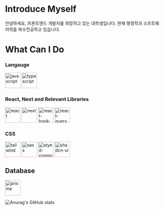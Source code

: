 # Introduce Myself
안녕하세요, 프론트엔드 개발자를 희망하고 있는 대학생입니다.
현재 행정학과 소프트웨어학을 복수전공하고 있습니다.

# What Can I Do
### Langauge
<img alt="javascript" src="https://github.com/JaeHyunLee123/JaeHyunLee123/assets/104538469/ab127aa2-1f70-41f2-9e4b-9ca2baa608c0" width="50" height="50">
<img alt="typescript" src="https://github.com/JaeHyunLee123/JaeHyunLee123/assets/104538469/379f8462-2e9a-4955-9fda-0c7be714b42b" width="50" height="50">

### React, Next and Relevant Libraries
<img alt="react" src="https://github.com/JaeHyunLee123/JaeHyunLee123/assets/104538469/db291ccb-0431-4901-b4f9-6948a01cedbe" width="50" height="50">
<img alt="next" src="https://github.com/JaeHyunLee123/JaeHyunLee123/assets/104538469/ac7a743d-5a4e-43e1-8acf-00e98d0c8af3" width="50" height="50">
<img alt="react-hook-form" src="https://github.com/JaeHyunLee123/JaeHyunLee123/assets/104538469/41dc2d94-5403-4479-8831-a55c9b6dc196" width="50" height="50">
<img alt="react-query" src="https://github.com/JaeHyunLee123/JaeHyunLee123/assets/104538469/115ae3bf-ba9a-4dbe-b0b3-196d92edace0" width="50" height="50">

### CSS
<img alt="tailwind" src="https://github.com/JaeHyunLee123/JaeHyunLee123/assets/104538469/9ab5b878-1d5e-402d-bab1-ba3ad493a552" width="50" height="50">
<img alt="sass" src="https://github.com/JaeHyunLee123/JaeHyunLee123/assets/104538469/115ae3bf-ba9a-4dbe-b0b3-196d92edace0" width="50" height="50">
<img alt="styed-component" src="https://github.com/JaeHyunLee123/JaeHyunLee123/assets/104538469/ef6d2653-0814-464d-9c45-dd7fe9ecc348" width="50" height="50">
<img alt="shadcn-ui" src="https://github.com/JaeHyunLee123/JaeHyunLee123/assets/104538469/227d40ed-f509-46b6-a8c8-7c44ec086864" width="50" height="50">

## Database
<img alt="prisma" src="https://github.com/JaeHyunLee123/JaeHyunLee123/assets/104538469/49b1240c-89b6-465f-bdeb-8e0b84b65c13&style=for-the-badge" width="50" height="50">

![Anurag's GitHub stats](https://github-readme-stats.vercel.app/api?username=JaeHyunLee123&show_icons=true&theme=radical)
<!--
**JaeHyunLee123/JaeHyunLee123** is a ✨ _special_ ✨ repository because its `README.md` (this file) appears on your GitHub profile.

Here are some ideas to get you started:

- 🔭 I’m currently working on ...
- 🌱 I’m currently learning ...
- 👯 I’m looking to collaborate on ...
- 🤔 I’m looking for help with ...
- 💬 Ask me about ...
- 📫 How to reach me: ...
- 😄 Pronouns: ...
- ⚡ Fun fact: ...
-->
